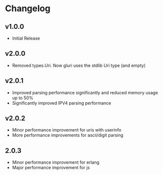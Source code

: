 # Changelog

## v1.0.0

- Initial Release

## v2.0.0

- Removed types.Uri. Now gluri uses the stdlib Uri type (and empty)

## v2.0.1

- Improved parsing performance significantly and reduced memory usage up to 50%
- Significantly improved IPV4 parsing performance

## v2.0.2

- Minor performance improvement for uris with userinfo
- More performance improvements for ascii/digit parsing

## 2.0.3

- Minor performance improvement for erlang
- Major performance improvement for js
